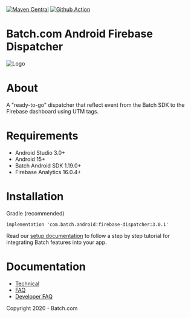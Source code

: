 [![Maven Central](https://maven-badges.herokuapp.com/maven-central/com.batch.android/firebase-dispatcher/badge.svg)](https://maven-badges.herokuapp.com/maven-central/com.batch.android/firebase-dispatcher)
[![Github Action](https://github.com/BatchLabs/Batch-Android-firebase-dispatcher/workflows/Android%20CI/badge.svg)](https://github.com/BatchLabs/Batch-Android-firebase-dispatcher/actions?query=workflow%3A%22Android+CI%22)

Batch.com Android Firebase Dispatcher
==================

![Logo](https://static.batch.com/documentation/Readmes/logo_batch_full_178.png)

# About

A "ready-to-go" dispatcher that reflect event from the Batch SDK to the Firebase dashboard using UTM tags.

# Requirements
 - Android Studio 3.0+
 - Android 15+
 - Batch Android SDK 1.19.0+
 - Firebase Analytics 16.0.4+

# Installation
Gradle (recommended)

```
implementation 'com.batch.android:firebase-dispatcher:3.0.1'
```

Read our [setup documentation](https://doc.batch.com/) to follow a step by step tutorial for integrating Batch features into your app.

# Documentation

 - [Technical](https://batch.com/doc)
 - [FAQ](https://batch.com/doc/faq/general.html)
 - [Developer FAQ](https://batch.com/developers)

Copyright 2020 - Batch.com